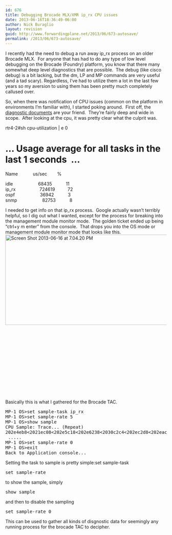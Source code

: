 ```yaml
---
id: 676
title: Debugging Brocade MLX/XMR ip_rx CPU issues
date: 2013-06-16T18:36:49-06:00
author: Nick Buraglio
layout: revision
guid: http://www.forwardingplane.net/2013/06/673-autosave/
permalink: /2013/06/673-autosave/
---
```

I recently had the need to debug a run away ip_rx process on an older Brocade MLX.  For anyone that has had to do any type of low level debugging on the Brocade (Foundry) platform, you know that there many somewhat deep level diagnostics that are possible.  The debug (like cisco debug) is a bit lacking, but the dm, LP and MP commands are very useful (and a tad scary). Regardless, I&#8217;ve had to utilize them a lot in the last few years so my aversion to using them has been pretty much completely callused over.

So, when there was notification of CPU issues (common on the platform in environments I&#8217;m familiar with), I started poking around.  First off, the  <a href="http://www.brocade.com/downloads/documents/product_manuals/B_NetIron/Brocade_XMRMLX_05200_DiagnosticGuide.pdf" target="_blank">diagnostic documents</a> are your friend.  They&#8217;re fairly deep and wide in scope.  After looking at the cpu, it was pretty clear what the culprit was.

rtr4-2#sh cpu-utilization | e 0

&#8230; Usage average for all tasks in the last 1 seconds  &#8230;  
==========================================================  
Name            us/sec        %

idle                    68435           11  
ip_rx                   724619          72  
ospf                    36942           3  
snmp                    82753           8

I needed to get info on that ip_rx process.  Google actually wasn&#8217;t terribly helpful, so I dig out what I wanted, except for the process for breaking into the management module monitor mode.  The golden ticket ended up being &#8220;ctrl+y m enter&#8221; from the console.  That drops you into the OS mode or management module monitor mode that looks like this.[<img class="alignright  wp-image-674" alt="Screen Shot 2013-06-16 at 7.04.20 PM" src="http://www.forwardingplane.net/wp-content/uploads/2013/06/Screen-Shot-2013-06-16-at-7.04.20-PM.png" width="552" height="281" srcset="http://www.forwardingplane.net/wp-content/uploads/2013/06/Screen-Shot-2013-06-16-at-7.04.20-PM.png 789w, http://www.forwardingplane.net/wp-content/uploads/2013/06/Screen-Shot-2013-06-16-at-7.04.20-PM-300x152.png 300w, http://www.forwardingplane.net/wp-content/uploads/2013/06/Screen-Shot-2013-06-16-at-7.04.20-PM-550x280.png 550w" sizes="(max-width: 552px) 100vw, 552px" />](http://www.forwardingplane.net/wp-content/uploads/2013/06/Screen-Shot-2013-06-16-at-7.04.20-PM.png)

&nbsp;

&nbsp;

&nbsp;

&nbsp;

&nbsp;

&nbsp;

&nbsp;

Basically this is what I gathered for the Brocade TAC.

<pre>MP-1 OS&gt;set sample-task ip_rx
MP-1 OS&gt;set sample-rate 5
MP-1 OS&gt;show sample
CPU Sample: Trace... (Repeat)
202e4eb8&lt;2021ec08&lt;202e5c18&lt;202e6238&lt;2030c2c4&lt;202ec2d8&lt;202eac00&lt;202eac74
 .....
MP-1 OS&gt;set sample-rate 0
MP-1 OS&gt;exit
Back to Application console...</pre>

Setting the task to sample is pretty simple:set sample-task <task>

<pre>set sample-rate</pre>

to show the sample, simply

<pre>show sample</pre>

and then to disable the sampling

<pre>set sample-rate 0</pre>

This can be used to gather all kinds of disgnostic data for seemingly any running process for the brocade TAC to decipher.